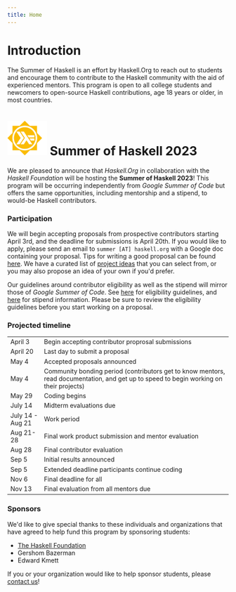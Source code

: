 ```yaml
---
title: Home
---
```


# Introduction

The Summer of Haskell is an effort by Haskell.Org to reach out to students and
encourage them to contribute to the Haskell community with the aid of
experienced mentors. This program is open to all college students and newcomers
to open-source Haskell contributions, age 18 years or older, in most countries.

# <img src="/images/hsoc-logo.svg" alt="Summer of Haskell" style="width:90px"> Summer of Haskell 2023

We are pleased to announce that <em>Haskell.Org</em> in collaboration with the
<em>Haskell Foundation</em> will be hosting the <b>Summer of Haskell 2023</b>!
This program will be occurring independently from <i>Google Summer of Code</i>
but offers the same opportunities, including mentorship and a stipend, to
would-be Haskell contributors.

### Participation

We will begin accepting proposals from prospective contributors starting April
3rd, and the deadline for submissions is April 20th. If you would like to apply,
please send an email to `summer [AT] haskell.org` with a Google doc containing
your proposal. Tips for writing a good proposal can be found
[here](/tips.html). We have a curated list of [project ideas](/ideas.html)
that you can select from, or you may also propose an idea of your own if
you'd prefer.

Our guidelines around contributor eligibility as well as the stipend will
mirror those of <i>Google Summer of Code</i>. See [here](https://developers.google.com/open-source/gsoc/help/student-stipends)
for eligibility guidelines, and [here](/stipend.html) for stipend information.
Please be sure to review the eligibility guidelines before you start working on
a proposal.

### Projected timeline

<div class="timeline">
  <table>
    <tr>
      <td>April 3</td>
      <td>Begin accepting contributor proprosal submissions</td>
    </tr>
    <tr>
      <td>April 20</td>
      <td>Last day to submit a proposal</td>
    </tr>
    <tr>
      <td>May 4</td>
      <td>Accepted proposals announced</td>
    </tr>
    <tr>
      <td>May 4</td>
      <td>Community bonding period (contributors get to know mentors, read documentation, and get up to speed to begin working on their projects)</td>
    </tr>
    <tr>
      <td>May 29</td>
      <td>Coding begins</td>
    </tr>
    <tr>
      <td>July 14</td>
      <td>Midterm evaluations due</td>
    </tr>
    <tr>
      <td>July 14 - Aug 21</td>
      <td>Work period</td>
    </tr>
    <tr>
      <td>Aug 21-28</td>
      <td>Final work product submission and mentor evaluation</td>
    </tr>
    <tr>
      <td>Aug 28</td>
      <td>Final contributor evaluation</td>
    </tr>
    <tr>
      <td>Sep 5</td>
      <td>Initial results announced</td>
    </tr>
    <tr>
      <td>Sep 5</td>
      <td>Extended deadline participants continue coding</td>
    </tr>
    <tr>
      <td>Nov 6</td>
      <td>Final deadline for all</td>
    </tr>
    <tr>
      <td>Nov 13</td>
      <td>Final evaluation from all mentors due</td>
    </tr>
  </table>
</div>

### Sponsors

We'd like to give special thanks to these individuals and organizations that
have agreed to help fund this program by sponsoring students:

 -  [The Haskell Foundation](https://haskell.foundation/)
 -  Gershom Bazerman
 -  Edward Kmett

If you or your organization would like to help sponsor students, please [contact us](/contact.html)!

